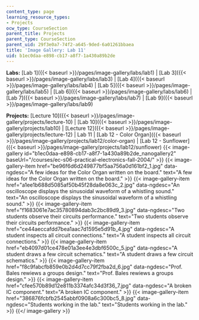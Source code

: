 ```yaml
---
content_type: page
learning_resource_types:
- Projects
ocw_type: CourseSection
parent_title: Projects
parent_type: CourseSection
parent_uid: 29f3e0a7-74f2-a645-9ded-6a01261bbaea
title: 'Image Gallery: Lab 11'
uid: b1ec0daa-e898-cb17-a8f7-1a430a89b2de
---
```


**Labs:** [Lab 1]({{< baseurl >}}/pages/image-gallery/labs/lab1) | [Lab 3]({{< baseurl >}}/pages/image-gallery/labs/lab3) | [Lab 4]({{< baseurl >}}/pages/image-gallery/labs/lab4) | [Lab 5]({{< baseurl >}}/pages/image-gallery/labs/lab5) | [Lab 6]({{< baseurl >}}/pages/image-gallery/labs/lab6) | [Lab 7]({{< baseurl >}}/pages/image-gallery/labs/lab7) | [Lab 9]({{< baseurl >}}/pages/image-gallery/labs/lab9)

**Projects:** [Lecture 10]({{< baseurl >}}/pages/image-gallery/projects/lecture-10) | [Lab 10]({{< baseurl >}}/pages/image-gallery/projects/lab10) | [Lecture 12]({{< baseurl >}}/pages/image-gallery/projects/lecture-12) | Lab 11 | [Lab 12 - Color Organ]({{< baseurl >}}/pages/image-gallery/projects/lab12/color-organ) | [Lab 12 - Sunflower]({{< baseurl >}}/pages/image-gallery/projects/lab12/sunflower)
{{< image-gallery id="b1ec0daa-e898-cb17-a8f7-1a430a89b2de_nanogallery2" baseUrl="/courses/ec-s06-practical-electronics-fall-2004/" >}}
{{< image-gallery-item href="be96f6d6d249877bf5aa756a0d161bf2_1.jpg" data-ngdesc="A few ideas for the Color Organ written on the board." text="A few ideas for the Color Organ written on the board." >}}
{{< image-gallery-item href="a1ee1b688d5085af50b45f28da8e063c_2.jpg" data-ngdesc="An oscilloscope displays the sinusoidal waveform of a whistling sound." text="An oscilloscope displays the sinusoidal waveform of a whistling sound." >}}
{{< image-gallery-item href="f1683061e7ac35780894dab3c2bc89d9_3.jpg" data-ngdesc="Two students observe their circuits performance." text="Two students observe their circuits performance." >}}
{{< image-gallery-item href="ce44aeccafdd7bea1aac7d1595e5d91b_4.jpg" data-ngdesc="A student inspects all circuit connections." text="A student inspects all circuit connections." >}}
{{< image-gallery-item href="eb4097d01ce478e01a3ee4e3dbf6500c_5.jpg" data-ngdesc="A student draws a few circuit schematics." text="A student draws a few circuit schematics." >}}
{{< image-gallery-item href="f8c9fabcfb859e0b2d4d7cc79f2fba2d_6.jpg" data-ngdesc="Prof. Bales rewiews a groups design." text="Prof. Bales rewiews a groups design." >}}
{{< image-gallery-item href="cfee570b89d12e811b3374afc34d3f36_7.jpg" data-ngdesc="A broken IC component." text="A broken IC component." >}}
{{< image-gallery-item href="386876fcbfb2545abbf0908a6c300bc5_8.jpg" data-ngdesc="Students working in the lab." text="Students working in the lab." >}}
{{</ image-gallery >}}